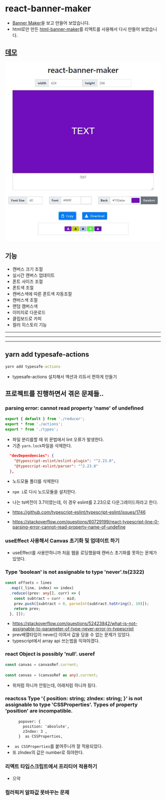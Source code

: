# react-banner-maker

- [Banner Maker](https://banner.godori.dev/)을 보고 만들어 보았습니다.
- html로만 만든 [html-banner-maker](https://github.com/chinsun9/html-banner-maker)를 리액트를 사용해서 다시 만들어 보았습니다.

## [데모](https://chinsun9.github.io/react-banner-maker/)

[![데모](readmeRes/preview.jpg)](https://chinsun9.github.io/react-banner-maker/)

## 기능

- 캔버스 크기 조절
- 실시간 캔버스 업데이트
- 폰트 사이즈 조절
- 폰트색 조절
- 캔버스색에 따른 폰트색 자동조절
- 캔버스색 조절
- 랜덤 캠버스색
- 이미지로 다운로드
- 클립보드로 카피
- 컬러 히스토리 기능

<hr><hr><hr>

## yarn add typesafe-actions

```cmd cmd
yarn add typesafe-actions
```

- typesafe-actions 설치해서 액션과 리듀서 편하게 만들기

## 프로젝트를 진행하면서 겪은 문제들..

### parsing error: cannot read property 'name' of undefined

```ts modules/history/index.ts
export { default } from './reducer';
export * from './actions';
export * from './types';
```

- 파일 분리를할 때 위 문법에서 lint 오류가 발생한다.
- 기존 `yarn.lock`파일을 삭제한다.

```json package.json
  "devDependencies": {
    "@typescript-eslint/eslint-plugin": "^2.23.0",
    "@typescript-eslint/parser": "^2.23.0"
  },
```

- 노드모듈 폴더를 삭제한다
- `npm i`로 다시 노드모듈을 설치한다.

- 나는 ts버전이 3.7이였는데, 이 경우 eslint를 2.23으로 다운그레이드하라고 한다.
- https://github.com/typescript-eslint/typescript-eslint/issues/1746
- https://stackoverflow.com/questions/60729199/react-typescript-line-0-parsing-error-cannot-read-property-name-of-undefine

### useEffect 사용해서 Canvas 초기화 및 업데이트 하기

- useEffect를 사용안하니까 처음 웹을 로딩했을때 캔버스 초기화를 못하는 문제가 있엇다.

### Type 'boolean' is not assignable to type 'never'.ts(2322)

```ts Canvas.tsx
const offsets = lines
  .map((_line, index) => index)
  .reduce((prev: any[], curr) => {
    const subtract = curr - mid;
    prev.push([subtract < 0, parseInt(subtract.toString(), 10)]);
    return prev;
  }, []);
```

- https://stackoverflow.com/questions/52423842/what-is-not-assignable-to-parameter-of-type-never-error-in-typescript
- prev배열타입이 never[] 이여서 값을 담을 수 없는 문제가 있었다.
- typescript에서 array api 쓰는법을 익혀야겠다.

### react Object is possibly 'null'. useref

```ts Canvas.tsx
const canvas = canvasRef.current;

const canvas = (canvasRef as any).current;
```

- 위처럼 하니까 안됬는데, 아래처럼 하니까 됬다.

### reactcss Type '{ position: string; zIndex: string; }' is not assignable to type 'CSSProperties'. Types of property 'position' are incompatible.

```tsx SettingCanvasDetail.tsx
      popover: {
        position: 'absolute',
        zIndex: 3 ,
      }  as CSSProperties,
```

- ` as CSSProperties`를 붙여주니까 잘 적용되었다.
- 또 zIndex의 값은 number로 줘야한다.

### 리액트 타입스크립트에서 프리티어 적용하기

- 으악

### 컬러픽커 알파값 못바꾸는 문제
